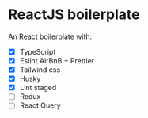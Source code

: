 # ReactJS boilerplate

An React boilerplate with:

- [x] TypeScript
- [x] Eslint AirBnB + Prettier
- [x] Tailwind css
- [x] Husky
- [x] Lint staged
- [ ] Redux
- [ ] React Query
